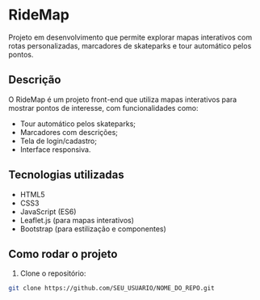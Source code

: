 # RideMap

Projeto em desenvolvimento que permite explorar mapas interativos com rotas personalizadas, marcadores de skateparks e tour automático pelos pontos.

## Descrição

O RideMap é um projeto front-end que utiliza mapas interativos para mostrar pontos de interesse, com funcionalidades como:
- Tour automático pelos skateparks;
- Marcadores com descrições;
- Tela de login/cadastro;
- Interface responsiva.

## Tecnologias utilizadas

- HTML5
- CSS3
- JavaScript (ES6)
- Leaflet.js (para mapas interativos)
- Bootstrap (para estilização e componentes)

## Como rodar o projeto

1. Clone o repositório:
```bash
git clone https://github.com/SEU_USUARIO/NOME_DO_REPO.git
